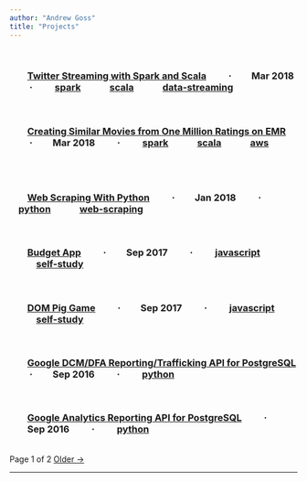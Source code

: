 ```yaml
---
author: "Andrew Goss"
title: "Projects"
---
```


<section class="post">
    <h3 class="post-title">
        <a href="/projects/twitter_streaming">Twitter Streaming with Spark and Scala</a>
        <span class="separator"> &middot; </span>
        <time datetime="2018-03-22T00:00:00Z">Mar 2018</time>
        <span class="separator"> &middot; </span>
        <span class="taglist">
            <a href="/tags/spark/">spark</a>
            <a href="/tags/scala/">scala</a>
            <a href="/tags/data-streaming/">data-streaming</a>
        </span>
    </h3>
</section>

<section class="post">
    <h3 class="post-title">
        <a href="/projects/mov_sim_ml_1m_emr">Creating Similar Movies from One Million Ratings on EMR</a>
        <span class="separator"> &middot; </span>
        <time datetime="2018-03-08T00:00:00Z">Mar 2018</time>
        <span class="separator"> &middot; </span>
        <span class="taglist">
            <a href="/tags/spark/">spark</a>
            <a href="/tags/scala/">scala</a>
            <a href="/tags/aws/">aws</a>
        </span>
    </h3>
</section>

<section class="post">
    <h3 class="post-title">
        <a href="/projects/web_scraping_py">Web Scraping With Python</a>
        <span class="separator"> &middot; </span>
        <time datetime="2018-01-23T00:00:00Z">Jan 2018</time>
        <span class="separator"> &middot; </span>
        <span class="taglist">
                <a href="/tags/python/">python</a>
            <a href="/tags/web-scraping/">web-scraping</a>
        </span>
    </h3>
</section>

<section class="post">
    <h3 class="post-title">
        <a href="/projects/budget_app">Budget App</a>
        <span class="separator"> &middot; </span>
        <time datetime="2017-09-29T00:00:00Z">Sep 2017</time>
        <span class="separator"> &middot; </span>
        <span class="taglist">
            <a href="/tags/javascript/">javascript</a>
            <a href="/tags/self-study/">self-study</a>
        </span>
    </h3>
</section>

<section class="post">
    <h3 class="post-title">
        <a href="/projects/dom_pig_game">DOM Pig Game</a>
        <span class="separator"> &middot; </span>
        <time datetime="2017-09-29T00:00:00Z">Sep 2017</time>
        <span class="separator"> &middot; </span>
        <span class="taglist">
            <a href="/tags/javascript/">javascript</a>
            <a href="/tags/self-study/">self-study</a>
        </span>
    </h3>
</section>

<section class="post">
    <h3 class="post-title">
        <a href="/projects/dcm-dfa-reporting-api">Google DCM/DFA Reporting/Trafficking API for PostgreSQL</a>
        <span class="separator"> &middot; </span>
        <time datetime="2016-09-18T00:00:00Z">Sep 2016</time>
        <span class="separator"> &middot; </span>
        <span class="taglist">
            <a href="/tags/python/">python</a>
        </span>
    </h3>
</section>

<section class="post">
    <h3 class="post-title">
        <a href="/projects/ga_reporting_api">Google Analytics Reporting API for PostgreSQL</a>
        <span class="separator"> &middot; </span>
        <time datetime="2016-09-17T00:00:00Z">Sep 2016</time>
        <span class="separator"> &middot; </span>
        <span class="taglist">
            <a href="/tags/python/">python</a>
        </span>
    </h3>
</section>

<nav class="pagination">
<br><span class="page-number">Page 1 of 2</span>
<a class="older-posts" rel="prev" href="/projects/page/2/">Older &rarr;</a>
</nav>

<!--
> <sub>Due to client confidentiality agreements, my work-specific projects cannot be listed here. Please reach out for more details if interested.</sub>
-->

<hr>